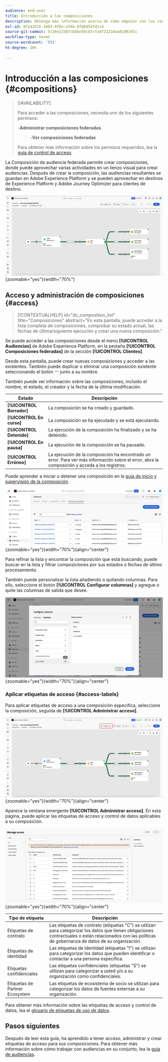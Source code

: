 ```yaml
---
audience: end-user
title: Introducción a las composiciones
description: Obtenga más información acerca de cómo empezar con las composiciones
exl-id: 92142d16-3483-4f6e-afde-9f88d5d7d1c4
source-git-commit: 5c16e22587cbbbe5bc87cfa4f22210aa8108341c
workflow-type: tm+mt
source-wordcount: '551'
ht-degree: 16%

---
```


# Introducción a las composiciones {#compositions}

>[!AVAILABILITY]
>
>Para acceder a las composiciones, necesita uno de los siguientes permisos:
>
>-**Administrar composiciones federadas**
>>-**Ver composiciones federadas**
>
>Para obtener más información sobre los permisos requeridos, lea la [guía de control de acceso](/help/governance-privacy-security/access-control.md).

La Composición de audiencia federada permite crear composiciones, donde puede aprovechar varias actividades en un lienzo visual para crear audiencias. Después de crear la composición, las audiencias resultantes se guardan en Adobe Experience Platform y se pueden aprovechar en destinos de Experience Platform y Adobe Journey Optimizer para clientes de destino.

![Se muestra un flujo de trabajo de composición de muestra dentro de Composición de audiencia federada.](assets/gs-compositions/composition-example.png){zoomable="yes"}{width="70%"}

## Acceso y administración de composiciones {#access}

>[!CONTEXTUALHELP]
>id="dc_composition_list"
>title="Composiciones"
>abstract="En esta pantalla, puede acceder a la lista completa de composiciones, comprobar su estado actual, las fechas de última/siguiente ejecución y crear una nueva composición."

Se puede acceder a las composiciones desde el menú **[!UICONTROL Audiencias]** de Adobe Experience Platform, en la pestaña **[!UICONTROL Composiciones federadas]** de la sección **[!UICONTROL Clientes]**.

Desde esta pantalla, puede crear nuevas composiciones y acceder a las existentes. También puede duplicar o eliminar una composición existente seleccionando el botón ![elipses](/help/assets/icons/more.png) junto a su nombre.

También puede ver información sobre las composiciones, incluido el nombre, el estado, el creador y la fecha de la última modificación.

| Estado | Descripción |
| ------ | ----------- |
| **[!UICONTROL Borrador]** | La composición se ha creado y guardado. |
| **[!UICONTROL En curso]** | La composición se ha ejecutado y se está ejecutando. |
| **[!UICONTROL Detenido]** | La ejecución de la composición ha finalizado y se ha detenido. |
| **[!UICONTROL En pausa]** | La ejecución de la composición se ha pausado. |
| **[!UICONTROL Erróneo]** | La ejecución de la composición ha encontrado un error. Para ver más información sobre el error, abra la composición y acceda a los registros. |

Puede aprender a iniciar o detener una composición en la [guía de inicio y supervisión de la composición](./start-monitor-composition.md).

![Se muestra una lista de las composiciones disponibles.](assets/gs-compositions/compositions-list.png){zoomable="yes"}{width="70%"}{align="center"}

Para refinar la lista y encontrar la composición que está buscando, puede buscar en la lista y filtrar composiciones por sus estados o fechas de último procesamiento.

También puede personalizar la lista añadiendo o quitando columnas. Para ello, seleccione el botón **[!UICONTROL Configurar columnas]** y agregue o quite las columnas de salida que desee.

![Se muestra una lista de las columnas disponibles que puede agregar a la página de exploración de composiciones.](assets/gs-compositions/compositions-columns.png){zoomable="yes"}{width="70%"}{align="center"}

### Aplicar etiquetas de acceso {#access-labels}

Para aplicar etiquetas de acceso a una composición específica, seleccione la composición, seguida de **[!UICONTROL Administrar acceso]**.

![El botón &quot;Administrar acceso&quot; está resaltado en el lienzo de composición.](assets/gs-compositions/select-manage-access.png){zoomable="yes"}{width="70%"}{align="center"}

Aparece la ventana emergente **[!UICONTROL Administrar acceso]**. En esta página, puede aplicar las etiquetas de acceso y control de datos aplicables a su composición.

![Se muestra la ventana emergente Administrar acceso. Muestra una lista de todas las etiquetas disponibles que se pueden aplicar a la composición.](assets/gs-compositions/manage-access.png){zoomable="yes"}{width="70%"}{align="center"}

| Tipo de etiqueta | Descripción |
| ---------- | ----------- |
| Etiquetas de contrato | Las etiquetas de contrato (etiquetas &quot;C&quot;) se utilizan para categorizar los datos que tienen obligaciones contractuales o están relacionados con las políticas de gobernanza de datos de su organización. |
| Etiquetas de identidad | Las etiquetas de identidad (etiquetas &quot;I&quot;) se utilizan para categorizar los datos que pueden identificar o contactar a una persona específica. |
| Etiquetas confidenciales | Las etiquetas confidenciales (etiquetas &quot;S&quot;) se utilizan para categorizar a usted y/o a su organización como confidenciales. |
| Etiquetas de Partner Ecosystem | Las etiquetas de ecosistema de socio se utilizan para categorizar los datos de fuentes externas a su organización. |

Para obtener más información sobre las etiquetas de acceso y control de datos, lea el [glosario de etiquetas de uso de datos](https://experienceleague.adobe.com/en/docs/experience-platform/data-governance/labels/reference).

## Pasos siguientes

Después de leer esta guía, ha aprendido a tener acceso, administrar y crear etiquetas de acceso para sus composiciones. Para obtener más información sobre cómo trabajar con audiencias en su conjunto, lea la [guía de audiencias](../start/audiences.md).
